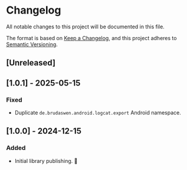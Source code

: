 # Changelog

All notable changes to this project will be documented in this file.

The format is based on [Keep a Changelog](https://keepachangelog.com/en/1.0.0/),
and this project adheres to [Semantic Versioning](https://semver.org/spec/v2.0.0.html).

## [Unreleased]

## [1.0.1] - 2025-05-15

### Fixed

- Duplicate `de.brudaswen.android.logcat.export` Android namespace.

## [1.0.0] - 2024-12-15

### Added

- Initial library publishing. 🥳
